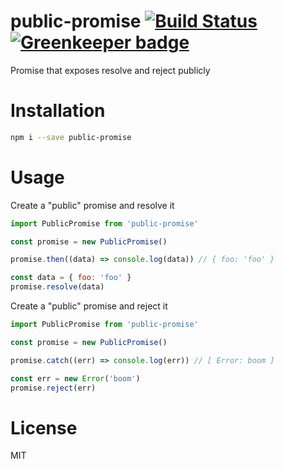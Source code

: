 # public-promise [![Build Status](https://travis-ci.org/tjmehta/public-promise.svg?branch=master)](https://travis-ci.org/tjmehta/public-promise) [![Greenkeeper badge](https://badges.greenkeeper.io/tjmehta/public-promise.svg)](https://greenkeeper.io/)

Promise that exposes resolve and reject publicly

# Installation
```bash
npm i --save public-promise
```

# Usage
Create a "public" promise and resolve it
```js
import PublicPromise from 'public-promise'

const promise = new PublicPromise()

promise.then((data) => console.log(data)) // { foo: 'foo' }

const data = { foo: 'foo' }
promise.resolve(data)
```

Create a "public" promise and reject it
```js
import PublicPromise from 'public-promise'

const promise = new PublicPromise()

promise.catch((err) => console.log(err)) // [ Error: boom ]

const err = new Error('boom')
promise.reject(err)
```

# License
MIT